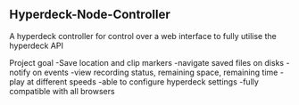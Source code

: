 Hyperdeck-Node-Controller
-------------------------
A hyperdeck controller for control over a web interface to fully utilise the hyperdeck API

Project goal
-Save location and clip markers
-navigate saved files on disks
-notify on events
-view recording status, remaining space, remaining time
-play at different speeds
-able to configure hyperdeck settings
-fully compatible with all browsers
